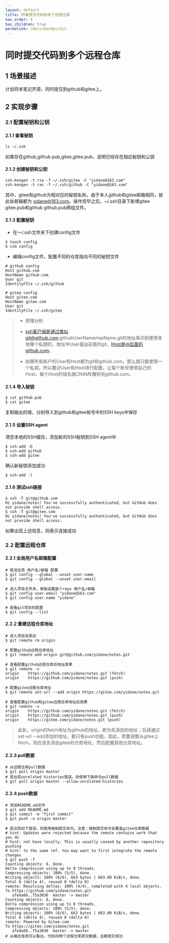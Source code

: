 ```yaml
---
layout: default
title: 同事提交代码到多个远程仓库
nav_order: 4
has_children: true
permalink: /docs/DevOps/Git
---
```


# **同时提交代码到多个远程仓库**

## 1 场景描述

计划将本笔记开源，同时提交到github和gitee上。

## 2 实现步骤

### 2.1 配置秘钥和公钥

#### 2.1.1 查看秘钥

```
ls ~/.ssh
```

如果存在github,github.pub,gitee,gitee.pub，说明已经存在相应秘钥和公钥

#### 2.1.2 创建秘钥和公钥

```
ssh-kengen -t rsa -f ~/.ssh/gitee -C "yidane@163.com"
ssh-kengen -t ras -f ~/.ssh/github -C "yidane@163.com"
```

其中，gitee和github为相对应的秘钥名称。由于本人github和gitee邮箱相同，故此处邮箱都为 yidane@163.com。操作完毕之后，~/.ssh目录下新增gitee gitee.pub和github github.pub两组文件。

#### 2.1.3 配置秘钥

* 在～/.ssh文件夹下创建config文件

```
$ touch config
$ vim config
```

* 编辑config文件，配置不同的仓库指向不同的秘钥文件

```
# github config
Host github.com
HostName github.com
User git
IdentityFIle ~/.ssh/github

# gitee config
Host gitee.com
HostName gitee.com
User git
IdentityFile ~/.ssh/gitee
```

> * 原理分析
>
> * ssh客户端是通过类似git@github.com:githubUserName/repName.git的地址来识别使用本地哪个私钥的，地址中User是@前面的git，Host是@后面的github.com。
>
> * 如果所有账户的User和Host都为git和github.com，那么就只能使用一个私钥。所以要对User和Host进行配置，让每个账号使用自己的Host，每个Host的域名做CNAME解析到github.com。

#### 2.1.4 导入秘钥

```
$ cat github.pub
$ cat gitee
```

复制输出的值，分别导入到github和gitee账号中的SSH keys中保存

#### 2.1.5 设置SSH agent

清空本地的SSH缓存，添加新的SSH秘钥到SSH agent中

```
$ ssh-add -D
$ ssh-add github
$ ssh-add gitee
```

确认新秘钥添加成功

```
$ ssh-add -l
```

#### 2.1.6 测试ssh链接

```
$ ssh -T git@github.com
Hi yidane/notes! You've successfully authenticated, but GitHub does not provide shell access.
$ ssh -T git@gitee.com
Hi yidane/notes! You've successfully authenticated, but GitHub does not provide shell access.
```

如果出现上述信息，则表示连接成功

### 2.2 配置远程仓库

#### 2.2.1 全局用户名邮箱配置

```
# 取消全局 用户名/邮箱 配置
$ git config --global --unset user.name
$ git config --global --unset user.email

# 进入项目文件夹，单独设置每个repo 用户名/邮箱
$ git config user.email "yidane@163.com"
$ git config user.name "yidane"

# 查看git项目的配置
$ git config --list
```

#### 2.2.2 重建远程仓库地址

```
# 进入项目目录后
$ git remote rm origin

# 配置github远程仓库地址
$ git remote add origin git@github.com/yidane/notes.git

# 查看配置github远程仓库后地址效果
$ git remote -v
origin    https://github.com/yidane/notes.git (fetch)
origin    https://github.com/yidane/notes.git (push)

# 配置gitee远程仓库地址
$ git remote set-url --add origin https://gitee.com/yidane/notes.git

# 查看配置github和gitee远程仓库地址后效果
$ git remote -v
origin    https://github.com/yidane/notes.git (fetch)
origin    https://github.com/yidane/notes.git (push)
origin    https://gitee.com/yidane/notes.git (push)
```

> 此处，origin的fetch地址为github的地址，即为先添加的地址；后续通过set-url --add添加的地址，都只有push功能。因此，若要调整从gitee上fetch，则应该先添加gitee的仓库地址，然后配置其他仓库地址。

#### 2.2.3 pull数据

```
# 从远程仓库pull数据
$ git pull origin master 
# 若出现unrelated histories错误，则使用下面命令pull数据
$ git pull origin master --allow-unrelated-histories
```

#### 2.2.4 push数据

```
# 添加README.md文件
$ git add README.md
$ git commit -m "first commit"
$ git push -u origin master

# 若出现如下错误，则使用强制提交命令。注意：强制提交命令会覆盖gitee仓库数据
# hint: Updates were rejected because the remote contains work that you do
# hint: not have locally. This is usually caused by another repository pushing
# hint: to the same ref. You may want to first integrate the remote changes
$ git push -f
Counting objects: 6, done.
Delta compression using up to 8 threads.
Compressing objects: 100% (5/5), done.
Writing objects: 100% (6/6), 663 bytes | 663.00 KiB/s, done.
Total 6 (delta 4), reused 0 (delta 0)
remote: Resolving deltas: 100% (4/4), completed with 4 local objects.
To https://github.com/yidane/notes.git
   afeda66..f5a3036  master -> master
Counting objects: 6, done.
Delta compression using up to 8 threads.
Compressing objects: 100% (5/5), done.
Writing objects: 100% (6/6), 663 bytes | 663.00 KiB/s, done.
Total 6 (delta 4), reused 0 (delta 0)
remote: Powered by Gitee.com
To https://gitee.com/yidane/notes.git
   afeda66..f5a3036  master -> master
# 从输出信息可以看出，代码向两个远程仓库提交数据，且都提交成功
```



